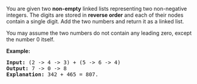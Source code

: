 You are given two **non-empty** linked lists representing two non-negative integers. The digits are stored in **reverse order** and each of their nodes contain a single digit. Add the two numbers and return it as a linked list.

You may assume the two numbers do not contain any leading zero, except the number 0 itself.

**Example:**

<pre>
<b>Input:</b> (2 -> 4 -> 3) + (5 -> 6 -> 4)
<b>Output:</b> 7 -> 0 -> 8
<b>Explanation:</b> 342 + 465 = 807.
</pre>
